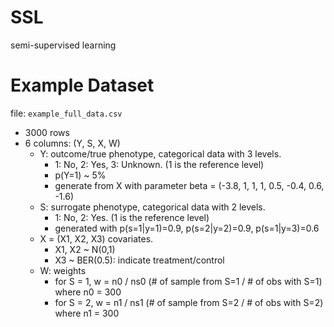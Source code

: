 # SSL
semi-supervised learning

# Example Dataset
file: `example_full_data.csv`

- 3000 rows
- 6 columns: (Y, S, X, W)
  - Y: outcome/true phenotype, categorical data with 3 levels.
    - 1: No, 2: Yes, 3: Unknown. (1 is the reference level)
    - p(Y=1) ~ 5%
    - generate from X with parameter beta = (-3.8, 1, 1, 1, 0.5, -0.4, 0.6, -1.6)
  - S: surrogate phenotype, categorical data with 2 levels.
    - 1: No, 2: Yes. (1 is the reference level)
    - generated with p(s=1|y=1)=0.9, p(s=2|y=2)=0.9, p(s=1|y=3)=0.6
  - X = (X1, X2, X3) covariates. 
    - X1, X2 ~ N(0,1)
    - X3 ~ BER(0.5): indicate treatment/control
  - W: weights
    - for S = 1, w = n0 / ns0 (# of sample from S=1 / # of obs with S=1) where n0 = 300
    - for S = 2, w = n1 / ns1 (# of sample from S=2 / # of obs with S=2) where n1 = 300


